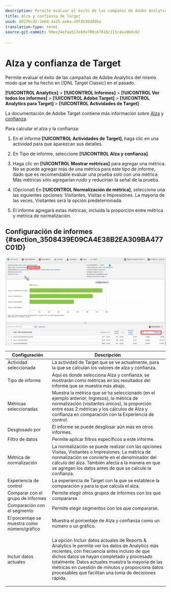 ```yaml
---
description: Permite evaluar el éxito de las campañas de Adobe Analytics del mismo modo que se ha hecho en Target Classic en el pasado.
title: Alza y confianza de Target
uuid: 00276cd2-2e0d-4a25-ae8a-d9f4b30dd8ba
translation-type: tm+mt
source-git-commit: 99ee24efaa517e8da700c67818c111c4aa90dc02

---
```



# Alza y confianza de Target

Permite evaluar el éxito de las campañas de Adobe Analytics del mismo modo que se ha hecho en [!DNL Target Classic] en el pasado.

**[!UICONTROL Analytics]** > **[!UICONTROL Informes]** > **[!UICONTROL Ver todos los informes]** > **[!UICONTROL Adobe Target]** > **[!UICONTROL Analytics para Target]** > **[!UICONTROL Actividades de Target]** .

La documentación de Adobe Target contiene más información sobre [Alza](https://marketing.adobe.com/resources/help/es_ES/target/target/c_estimating_lift_in_revenue.html) y [confianza](https://marketing.adobe.com/resources/help/es_ES/rec/c_Confidence_Level_and_Confidence_Interval.html).

Para calcular el alza y la confianza:

1. En el informe **[!UICONTROL Actividades de Target]**, haga clic en una actividad para que aparezcan sus detalles.
1. En Tipo de informe, seleccione **[!UICONTROL Alza y confianza]**.
1. Haga clic en **[!UICONTROL Mostrar métricas]** para agregar una métrica. No se puede agregar más de una métrica para este tipo de informe, dado que es recomendable evaluar una prueba solo con una métrica. Más métricas sólo agregarían ruido y reducirían la señal de la prueba.
1. (Opcional) En **[!UICONTROL Normalización de métrica]**, seleccione una las siguientes opciones: Visitantes, Visitas o Impresiones. La mayoría de las veces, Visitantes será la opción predeterminada.

1. El informe agregará estas métricas, incluida la proporción entre métrica y métrica de normalización.

## Configuración de informes  {#section_3508439E09CA4E38B2EA309BA477C01D}

![](assets/lift_confidence_ui.png)

<table id="table_0FBB257C96454CDA82D487DC68459C13"> 
 <thead> 
  <tr> 
   <th colname="col1" class="entry"> Configuración </th> 
   <th colname="col2" class="entry"> Descripción </th> 
  </tr> 
 </thead>
 <tbody> 
  <tr> 
   <td colname="col1"> Actividad seleccionada </td> 
   <td colname="col2"> La actividad de Target que se ve actualmente, para la que se calculan los valores de alza y confianza. </td> 
  </tr> 
  <tr> 
   <td colname="col1"> Tipo de informe </td> 
   <td colname="col2"> Aquí es donde selecciona Alza y confianza: se mostrarán como métricas en los resultados del informe que se muestra más abajo. </td> 
  </tr> 
  <tr> 
   <td colname="col1"> Métricas seleccionadas </td> 
   <td colname="col2"> Muestra la métrica que se ha seleccionado (en el ejemplo anterior, Ingresos), la métrica de normalización (visitantes únicos), la proporción entre esas 2 métricas y los cálculos de Alza y confianza en comparación con la Experiencia de control. </td> 
  </tr> 
  <tr> 
   <td colname="col1"> Desglosado por </td> 
   <td colname="col2"> El informe se puede desglosar aún más en otros informes. </td> 
  </tr> 
  <tr> 
   <td colname="col1"> Filtro de datos </td> 
   <td colname="col2"> Permite aplicar filtros específicos a este informe. </td> 
  </tr> 
  <tr> 
   <td colname="col1"> Métrica de normalización </td> 
   <td colname="col2"> La normalización se puede realizar con las opciones Visitas, Visitantes o Impresiones. La métrica de normalización se convierte en el denominador del cálculo del alza. También afecta a la manera en que se agregan los datos antes de que se calcule la confianza. </td> 
  </tr> 
  <tr> 
   <td colname="col1"> Experiencia de control </td> 
   <td colname="col2"> La experiencia de Target con la que se establece la comparación y para la que calcula el alza. </td> 
  </tr> 
  <tr> 
   <td colname="col1"> Comparar con el grupo de informes </td> 
   <td colname="col2"> Permite elegir otros grupos de informes con los que compararse. </td> 
  </tr> 
  <tr> 
   <td colname="col1"> Comparación con el segmento </td> 
   <td colname="col2"> Permite elegir segmentos con los que compararse. </td> 
  </tr> 
  <tr> 
   <td colname="col1"> El porcentaje se muestra como número/gráfico </td> 
   <td colname="col2"> Muestra el porcentaje de Alza y confianza como un número o un gráfico. </td> 
  </tr> 
  <tr> 
   <td colname="col1"> Incluir datos actuales </td> 
   <td colname="col2"> <p>La opción Incluir datos actuales de Reports &amp; Analytics le permite ver los datos de Analytics más recientes, con frecuencia antes incluso de que dichos datos se hayan completado y procesado totalmente. Datos actuales muestra la mayoría de las métricas en cuestión de minutos y proporciona datos procesables que facilitan una toma de decisiones rápida. </p> </td> 
  </tr> 
 </tbody> 
</table>

